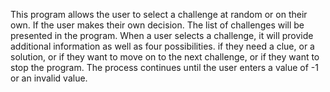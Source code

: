 This program allows the user to select a challenge at random or on their own. If the user makes their own decision.
The list of challenges will be presented in the program. When a user selects a challenge, it will provide additional information as well as four possibilities.
if they need a clue, or a solution, or if they want to move on to the next challenge, or if they want to stop the program.
The process continues until the user enters a value of -1 or an invalid value.
